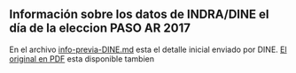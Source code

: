 ## Información sobre los datos de INDRA/DINE el día de la eleccion PASO AR 2017

En el archivo [info-previa-DINE.md](info-previa-DINE.md) esta el detalle inicial enviado por DINE. [El original en PDF](recursos/Repositorio-Datos-Funcionalidad-v.2.pdf) esta disponible tambien 